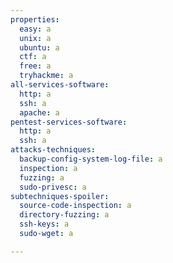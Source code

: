 ```yaml
---
properties:
  easy: a
  unix: a
  ubuntu: a
  ctf: a
  free: a
  tryhackme: a
all-services-software:
  http: a
  ssh: a
  apache: a
pentest-services-software:
  http: a
  ssh: a
attacks-techniques:
  backup-config-system-log-file: a
  inspection: a
  fuzzing: a
  sudo-privesc: a
subtechniques-spoiler:
  source-code-inspection: a
  directory-fuzzing: a
  ssh-keys: a
  sudo-wget: a

---
```

